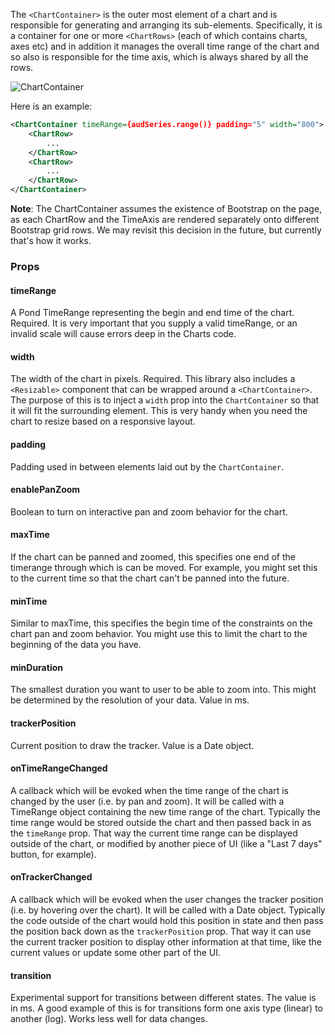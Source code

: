 
The `<ChartContainer>` is the outer most element of a chart and is responsible for generating and arranging its sub-elements. Specifically, it is a container for one or more `<ChartRows>` (each of which contains charts, axes etc) and in addition it manages the overall time range of the chart and so also is responsible for the time axis, which is always shared by all the rows.

![ChartContainer](https://raw.githubusercontent.com/esnet/react-timeseries-charts/master/docs/chartcontainer.png "ChartContainer")

Here is an example:

```xml
<ChartContainer timeRange={audSeries.range()} padding="5" width="800">
    <ChartRow>
        ...
    </ChartRow>
    <ChartRow>
        ...
    </ChartRow>
</ChartContainer>
```

**Note**: The ChartContainer assumes the existence of Bootstrap on the page, as each ChartRow and the TimeAxis are rendered separately onto different Bootstrap grid rows. We may revisit this decision in the future, but currently that's how it works.

### Props

#### timeRange

A Pond TimeRange representing the begin and end time of the chart. Required. It is very important that you supply a valid timeRange, or an invalid scale will cause errors deep in the Charts code.

#### width

The width of the chart in pixels. Required. This library also includes a `<Resizable>` component that can be wrapped around a `<ChartContainer>`. The purpose of this is to inject a `width` prop into the `ChartContainer` so that it will fit the surrounding element. This is very handy when you need the chart to resize based on a responsive layout.

#### padding

Padding used in between elements laid out by the `ChartContainer`.

#### enablePanZoom

Boolean to turn on interactive pan and zoom behavior for the chart.

#### maxTime

If the chart can be panned and zoomed, this specifies one end of the timerange through which is can be moved. For example, you might set this to the current time so that the chart can't be panned into the future.

#### minTime

Similar to maxTime, this specifies the begin time of the constraints on the chart pan and zoom behavior. You might use this to limit the chart to the beginning of the data you have.

#### minDuration

The smallest duration you want to user to be able to zoom into. This might be determined by the resolution of your data. Value in ms.

#### trackerPosition

Current position to draw the tracker. Value is a Date object.

#### onTimeRangeChanged

A callback which will be evoked when the time range of the chart is changed by the user (i.e. by pan and zoom). It will be called with a TimeRange object containing the new time range of the chart. Typically the time range would be stored outside the chart and then passed back in as the `timeRange` prop. That way the current time range can be displayed outside of the chart, or modified by another piece of UI (like a "Last 7 days" button, for example).

#### onTrackerChanged

A callback which will be evoked when the user changes the tracker position (i.e. by hovering over the chart). It will be called with a Date object. Typically the code outside of the chart would hold this position in state and then pass the position back down as the `trackerPosition` prop. That way it can use the current tracker position to display other information at that time, like the current values or update some other part of the UI.

#### transition

Experimental support for transitions between different states. The value is in ms. A good example of this is for transitions form one axis type (linear) to another (log). Works less well for data changes.

